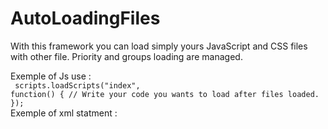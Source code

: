# AutoLoadingFiles
With this framework you can load simply yours JavaScript and CSS files with other file.
Priority and groups loading are managed.

Exemple of Js use :
<br><code>
scripts.loadScripts("index", function() {
  // Write your code you wants to load after files loaded.
});
</code><br>
Exemple of xml statment :
<code><br>
  <script for="index" priority="1">./js_for_pages/index.js</script>
  <style for="index" priority="2">./css_for_pages/index.css</style>
</code>
